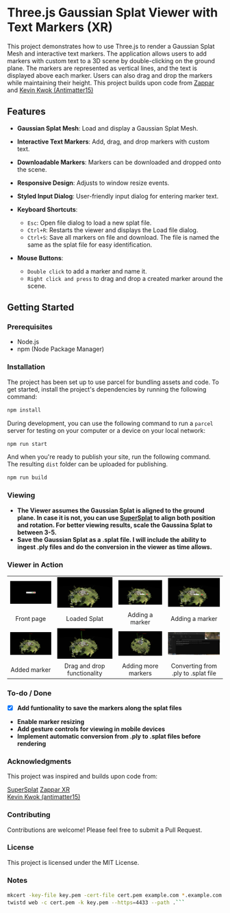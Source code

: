 # Three.js Gaussian Splat Viewer with Text Markers (XR)

This project demonstrates how to use Three.js to render a Gaussian Splat Mesh and interactive text markers. The application allows users to add markers with custom text to a 3D scene by double-clicking on the ground plane. The markers are represented as vertical lines, and the text is displayed above each marker. Users can also drag and drop the markers while maintaining their height. This project builds upon code from [Zappar](https://github.com/zappar-xr) and [Kevin Kwok (Antimatter15)](https://github.com/antimatter15)<br/>
## Features

- **Gaussian Splat Mesh**: Load and display a Gaussian Splat Mesh.
- **Interactive Text Markers**: Add, drag, and drop markers with custom text.
- **Downloadable Markers**: Markers can be downloaded and dropped onto the scene.
- **Responsive Design**: Adjusts to window resize events.
- **Styled Input Dialog**: User-friendly input dialog for entering marker text.

- **Keyboard Shortcuts**: 
  - `Esc`: Open file dialog to load a new splat file.
  - `Ctrl+R`: Restarts the viewer and displays the Load file dialog.
  - `Ctrl+S`: Save all markers on file and download. The file is named the same as the splat file for easy identification.
    
- **Mouse Buttons**:
  - `Double click` to add a marker and name it.
  - `Right click and press` to drag and drop a created marker around the scene.  

## Getting Started

### Prerequisites

- Node.js
- npm (Node Package Manager)

### Installation

The project has been set up to use parcel for bundling assets and code. To get started, install the project's dependencies by running the following command:

```bash
npm install
```

During development, you can use the following command to run a `parcel` server for testing on your computer or a device on your local network:

```bash
npm run start
```

And when you're ready to publish your site, run the following command. The resulting `dist` folder can be uploaded for publishing.

```bash
npm run build
```
### Viewing

- **The Viewer assumes the Gaussian Splat is aligned to the ground plane. In case it is not, you can use [SuperSplat](https://playcanvas.com/supersplat/editor/) to align both position and rotation. For better viewing results, scale the Gaussina Splat to between 3-5.**
- **Save the Gaussian Splat as a .splat file. I will include the ability to ingest .ply files and do the conversion in the viewer as time allows.**

### Viewer in Action

<table bordert="0">
<tbody>
  <tr>
    <td align="center"><img src="https://github.com/cubantonystark/threejs_gsplat_viewer/blob/main/screenshots/load_splat_front_page.png"></td>
    <td align="center"><img src="https://github.com/cubantonystark/threejs_gsplat_viewer/blob/main/screenshots/loaded_splat.png"></td>
    <td align="center"><img src="https://github.com/cubantonystark/threejs_gsplat_viewer/blob/main/screenshots/adding_marker.png"></td>
    <td align="center"><img src="https://github.com/cubantonystark/threejs_gsplat_viewer/blob/main/screenshots/adding_marker_1.png"></td>
  </tr>
  <tr>
    <td align="center" palign="middle">Front page</td>
    <td align="center" palign="middle">Loaded Splat</td>
    <td align="center" palign="middle">Adding a marker</td>
    <td align="center" palign="middle">Adding a marker</td>
  </tr>
  <tr>
    <td align="center"><img src="https://github.com/cubantonystark/threejs_gsplat_viewer/blob/main/screenshots/added_marker.png"></td>
    <td align="center"><img src="https://github.com/cubantonystark/threejs_gsplat_viewer/blob/main/screenshots/dragged_and_dropped_marker.png"></td>
    <td align="center"><img src="https://github.com/cubantonystark/threejs_gsplat_viewer/blob/main/screenshots/additl_marker.png"></td>
    <td align="center"><img src="https://github.com/cubantonystark/threejs_gsplat_viewer/blob/main/screenshots/converting_from_.ply_to_.splat.png"></td>
  </tr>
  <tr>
    <td align="center" palign="middle">Added marker</td>
    <td align="center" palign="middle">Drag and drop functionality</td>
    <td align="center" palign="middle">Adding more markers</td>
    <td align="center" palign="middle">Converting from .ply to .splat file</td>
  </tr>
</tbody>
</table>

### To-do / Done

- [x] **Add funtionality to save the markers along the splat files**
- **Enable marker resizing**
- **Add gesture controls for viewing in mobile devices**
- **Implement automatic conversion from .ply to .splat files before rendering**

### Acknowledgments
This project was inspired and builds upon code from:

[SuperSplat](https://playcanvas.com/supersplat/editor/)
[Zappar XR](https://github.com/zappar-xr)<br/>
[Kevin Kwok (antimatter15)](https://github.com/antimatter15)

### Contributing
Contributions are welcome! Please feel free to submit a Pull Request.

### License
This project is licensed under the MIT License.

### Notes

```bash
mkcert -key-file key.pem -cert-file cert.pem example.com *.example.com
twistd web -c cert.pem -k key.pem --https=4433 --path .```



